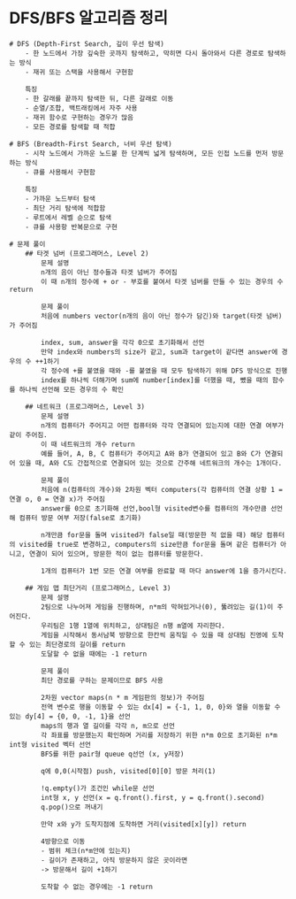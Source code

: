 # DFS/BFS 알고리즘 정리

    # DFS (Depth-First Search, 깊이 우선 탐색)
        - 한 노드에서 가장 깊숙한 곳까지 탐색하고, 막히면 다시 돌아와서 다른 경로로 탐색하는 방식
        - 재귀 또는 스택을 사용해서 구현함

        특징
        - 한 갈래를 끝까지 탐색한 뒤, 다른 갈래로 이동
        - 순열/조합, 백트래킹에서 자주 사용
        - 재귀 함수로 구현하는 경우가 많음
        - 모든 경로를 탐색할 때 적합

    # BFS (Breadth-First Search, 너비 우선 탐색)
        - 시작 노드에서 가까운 노드붙 한 단계씩 넓게 탐색하며, 모든 인접 노드를 먼저 방문하는 방식
        - 큐를 사용해서 구현함

        특징
        - 가까운 노드부터 탐색
        - 최단 거리 탐색에 적합함
        - 루트에서 레벨 순으로 탐색
        - 큐를 사용항 반복문으로 구현

    # 문제 풀이
        ## 타겟 넘버 (프로그래머스, Level 2)
            문제 설명
            n개의 음이 아닌 정수들과 타겟 넘버가 주어짐
            이 때 n개의 정수에 + or - 부호를 붙여서 타겟 넘버를 만들 수 있는 경우의 수 return

            문제 풀이
            처음에 numbers vector(n개의 음이 아닌 정수가 담긴)와 target(타겟 넘버)가 주어짐

            index, sum, answer을 각각 0으로 초기화해서 선언
            만약 index와 numbers의 size가 같고, sum과 target이 같다면 answer에 경우의 수 ++1하기
            각 정수에 +를 붙였을 때와 -를 붙였을 때 모두 탐색하기 위해 DFS 방식으로 진행
            index를 하나씩 더해가며 sum에 number[index]를 더했을 때, 뺐을 때의 함수를 하나씩 선언해 모든 경우의 수 확인
    
        ## 네트워크 (프로그래머스, Level 3)
            문제 설명
            n개의 컴퓨터가 주어지고 어떤 컴퓨터와 각각 연결되어 있는지에 대한 연결 여부가 같이 주어짐.
            이 때 네트워크의 개수 return
            예를 들어, A, B, C 컴퓨터가 주어지고 A와 B가 연결되어 있고 B와 C가 연결되어 있을 때, A와 C도 간접적으로 연결되어 있는 것으로 간주해 네트워크의 개수는 1개이다.

            문제 풀이
            처음에 n(컴퓨터의 개수)와 2차원 벡터 computers(각 컴퓨터의 연결 상황 1 = 연결 o, 0 = 연결 x)가 주어짐
            answer를 0으로 초기화해 선언,bool형 visited변수를 컴퓨터의 개수만큼 선언해 컴퓨터 방문 여부 저장(false로 초기화)

            n개만큼 for문을 돌며 visited가 false일 때(방문한 적 없을 때) 해당 컴퓨터의 visited를 true로 변경하고, computers의 size만큼 for문을 돌며 같은 컴퓨터가 아니고, 연결이 되어 있으며, 방문한 적이 없는 컴퓨터를 방문한다.

            1개의 컴퓨터가 1번 모든 연결 여부를 완료할 때 마다 answer에 1을 증가시킨다.

        ## 게임 맵 최단거리 (프로그래머스, Level 3)
            문제 설명
            2팀으로 나누어져 게임을 진행하며, n*m의 막혀있거나(0), 뚫려있는 길(1)이 주어진다.
            우리팀은 1행 1열에 위치하고, 상대팀은 n행 m열에 자리한다.
            게임을 시작해서 동서남북 방향으로 한칸씩 움직일 수 있을 때 상대팀 진영에 도착할 수 있는 최단경로의 길이를 return
            도달할 수 없을 때에는 -1 return

            문제 풀이
            최단 경로를 구하는 문제이므로 BFS 사용

            2차원 vector maps(n * m 게임판의 정보)가 주어짐
            전역 변수로 행을 이동할 수 있는 dx[4] = {-1, 1, 0, 0}와 열을 이동할 수 있는 dy[4] = {0, 0, -1, 1}을 선언
            maps의 행과 열 길이를 각각 n, m으로 선언
            각 좌표를 방문했는지 확인하며 거리를 저장하기 위한 n*m 0으로 초기화된 n*m int형 visited 벡터 선언
            BFS를 위한 pair형 queue q선언 (x, y저장)
            
            q에 0,0(시작점) push, visited[0][0] 방문 처리(1)

            !q.empty()가 조건인 while문 선언
            int형 x, y 선언(x = q.front().first, y = q.front().second)
            q.pop()으로 꺼내기
            
            만약 x와 y가 도착지점에 도착하면 거리(visited[x][y]) return

            4방향으로 이동
            - 범위 체크(n*m안에 있는지)
            - 길이가 존재하고, 아직 방문하지 않은 곳이라면
            -> 방문해서 길이 +1하기

            도착할 수 없는 경우에는 -1 return


